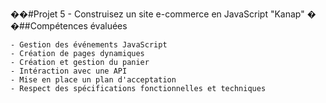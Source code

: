 ��#Projet 5 - Construisez un site e-commerce en JavaScript "Kanap"
�
�##Compétences évaluées

    - Gestion des événements JavaScript
    - Création de pages dynamiques
    - Création et gestion du panier
    - Intéraction avec une API
    - Mise en place un plan d'acceptation   
    - Respect des spécifications fonctionnelles et techniques
